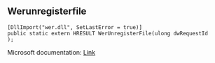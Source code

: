 ## Werunregisterfile

```
[DllImport("wer.dll", SetLastError = true)]
public static extern HRESULT WerUnregisterFile(ulong dwRequestId
);
```

Microsoft documentation: [Link](https://learn.microsoft.com/en-us/windows/win32/api/werapi/nf-werapi-werunregisterfile)
